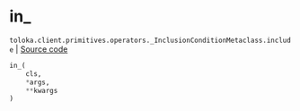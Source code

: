 # in_
`toloka.client.primitives.operators._InclusionConditionMetaclass.include` | [Source code](https://github.com/Toloka/toloka-kit/blob/v1.2.1/src/client/primitives/operators.py#L107)

```python
in_(
    cls,
    *args,
    **kwargs
)
```


